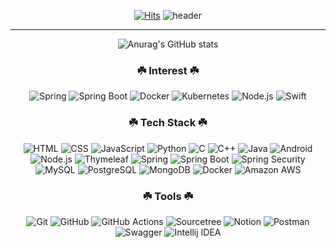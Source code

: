 <div align="center">
  
[![Hits](https://hits.seeyoufarm.com/api/count/incr/badge.svg?url=https%3A%2F%2Fgithub.com%2FCokeLee777&count_bg=%23EDDC07&title_bg=%23555555&icon=github.svg&icon_color=%23E7E7E7&title=hits&edge_flat=false)](https://github.com/CokeLee777)
![header](https://capsule-render.vercel.app/api?type=waving&color=auto&height=300&section=header&text=Hi%20there&fontSize=90&fontColor=f5f5f5&animation=twinkling)

<hr>

![Anurag's GitHub stats](https://github-readme-stats.vercel.app/api?username=CokeLee777&show_icons=true)
  
</div>

<h3 align="center">☘️ Interest ☘️</h3>
<p align="center">
  <img alt="Spring" src="https://img.shields.io/badge/Spring-6DB33F?style=for-the-badge&&logo=Spring&logoColor=white">
  <img alt="Spring Boot" src ="https://img.shields.io/badge/Spring Boot-6DB33F?style=for-the-badge&&logo=Spring Boot&logoColor=white">
  <img alt="Docker" src ="https://img.shields.io/badge/Docker-2496ED?style=for-the-badge&&logo=Docker&logoColor=white">
  <img alt="Kubernetes" src ="https://img.shields.io/badge/Kubernetes-326CE5?style=for-the-badge&&logo=Kubernetes&logoColor=white">
  <img alt="Node.js" src ="https://img.shields.io/badge/Node.js-339933?style=for-the-badge&&logo=Node.js&logoColor=white">
  <img alt="Swift" src ="https://img.shields.io/badge/Swift-F05138?style=for-the-badge&&logo=Swift&logoColor=white">
  
</p>

<h3 align="center">☘️ Tech Stack ☘️</h3>
<p align="center">
  <img alt="HTML" src ="https://img.shields.io/badge/HTML5-E34F26?style=flat-square&logo=HTML5&logoColor=white">
  <img alt="CSS" src ="https://img.shields.io/badge/CSS3-1572B6?style=flat-square&logo=CSS3&logoColor=white">
  <img alt="JavaScript" src ="https://img.shields.io/badge/JavaScript-F7DF1E?style=flat-square&logo=JavaScript&logoColor=white">
  <img alt="Python" src ="https://img.shields.io/badge/Python-3776AB?style=flat-square&logo=Python&logoColor=white">
  <img alt="C" src ="https://img.shields.io/badge/C-A8B9CC?style=flat-square&logo=C&logoColor=white">
  <img alt="C++" src ="https://img.shields.io/badge/C++-00599C?style=flat-square&logo=C%2B%2B&logoColor=white">
  <img alt="Java" src ="https://img.shields.io/badge/Java-007396?style=flat-square&logo=Java&logoColor=white">
  
  <img alt="Android" src ="https://img.shields.io/badge/Android-3DDC84?style=flat-square&logo=Android&logoColor=white">
  <img alt="Node.js" src ="https://img.shields.io/badge/Node.js-339933?style=flat-square&logo=Node.js&logoColor=white">
  
  <img alt="Thymeleaf" src ="https://img.shields.io/badge/Thymeleaf-005F0F?style=flat-square&logo=Thymeleaf&logoColor=white">
  <img alt="Spring" src ="https://img.shields.io/badge/Spring-6DB33F?style=flat-square&logo=Spring&logoColor=white">
  <img alt="Spring Boot" src ="https://img.shields.io/badge/Spring Boot-6DB33F?style=flat-square&logo=Spring Boot&logoColor=white">
  <img alt="Spring Security" src ="https://img.shields.io/badge/Spring Security-6DB33F?style=flat-square&logo=Spring Security&logoColor=white">
  <img alt="MySQL" src ="https://img.shields.io/badge/MySQL-4479A1?style=flat-square&logo=MySQL&logoColor=white">
  <img alt="PostgreSQL" src ="https://img.shields.io/badge/PostgreSQL-4169E1?style=flat-square&logo=PostgreSQL&logoColor=white">
  <img alt="MongoDB" src ="https://img.shields.io/badge/MongoDB-47A248?style=flat-square&logo=MongoDB&logoColor=white">
  <img alt="Docker" src ="https://img.shields.io/badge/Docker-2496ED?style=flat-square&logo=Docker&logoColor=white">
  <img alt="Amazon AWS" src ="https://img.shields.io/badge/Amazon AWS-232F3E?style=flat-square&logo=Amazon AWS&logoColor=white">
</p>

<h3 align="center">☘️ Tools ☘️</h3>
<p align="center">
  <img alt="Git" src ="https://img.shields.io/badge/Git-F05032?style=flat-square&logo=Git&logoColor=white">
  <img alt="GitHub" src ="https://img.shields.io/badge/GitHub-181717?style=flat-square&logo=GitHub&logoColor=white">
  <img alt="GitHub Actions" src ="https://img.shields.io/badge/GitHub Actions-2088FF?style=flat-square&logo=GitHub Actions&logoColor=white">
  <img alt="Sourcetree" src ="https://img.shields.io/badge/Sourcetree-0052CC?style=flat-square&logo=Sourcetree&logoColor=white">
  <img alt="Notion" src ="https://img.shields.io/badge/Notion-000000?style=flat-square&logo=Notion&logoColor=white">
  <img alt="Postman" src ="https://img.shields.io/badge/Postman-FF6C37?style=flat-square&logo=Postman&logoColor=white">
  <img alt="Swagger" src ="https://img.shields.io/badge/Swagger-85EA2D?style=flat-square&logo=Swagger&logoColor=white">
  <img alt="Intellij IDEA" src ="https://img.shields.io/badge/Intellij IDEA-000000?style=flat-square&logo=Intellij IDEA&logoColor=white">
</p>

